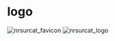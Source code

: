 # logo


![nrsurcat_favicon](https://github.com/nrsur-catalog/logo/assets/15642823/173e2aab-941d-487c-a867-9ade0b5ea78c)
![nrsurcat_logo](https://github.com/nrsur-catalog/logo/assets/15642823/19ea0fc5-0b35-4471-add1-6cee9b2e4ed6)

